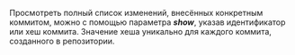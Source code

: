Просмотреть полный список изменений, внесённых конкретным коммитом, можно с помощью параметра ***show***, указав идентификатор или хеш коммита. Значение хеша уникально для каждого коммита, созданного в репозитории.